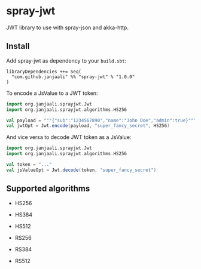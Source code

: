 # spray-jwt
JWT library to use with spray-json and akka-http.

## Install
Add spray-jwt as dependency to your `build.sbt`:

```sbtshell
libraryDependencies ++= Seq(
  "com.github.janjaali" %% "spray-jwt" % "1.0.0"
)
```

To encode a JsValue to a JWT token:
```scala
import org.janjaali.sprayjwt.Jwt
import org.janjaali.sprayjwt.algorithms.HS256

val payload = """{"sub":"1234567890","name":"John Doe","admin":true}"""
val jwtOpt = Jwt.encode(payload, "super_fancy_secret", HS256)
```

And vice versa to decode JWT token as a JsValue:
```scala
import org.janjaali.sprayjwt.Jwt
import org.janjaali.sprayjwt.algorithms.HS256

val token = "..."
val jsValueOpt = Jwt.decode(token, "super_fancy_secret")
```

## Supported algorithms
- HS256
- HS384
- HS512

- RS256
- RS384
- RS512
